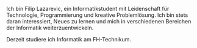 Ich bin Filip Lazarevic, ein Informatikstudent mit Leidenschaft für Technologie, Programmierung und kreative Problemlösung. Ich bin stets daran interessiert, Neues zu lernen und mich in verschiedenen Bereichen der Informatik weiterzuentwickeln.

Derzeit studiere ich Informatik am FH-Technikum.
